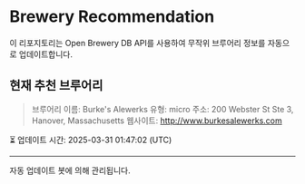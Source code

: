 # Brewery Recommendation

이 리포지토리는 Open Brewery DB API를 사용하여 무작위 브루어리 정보를 자동으로 업데이트합니다.

## 현재 추천 브루어리
> 브루어리 이름: Burke's Alewerks
유형: micro
주소: 200 Webster St Ste 3, Hanover, Massachusetts
웹사이트: http://www.burkesalewerks.com

⏳ 업데이트 시간: 2025-03-31 01:47:02 (UTC)

---
자동 업데이트 봇에 의해 관리됩니다.